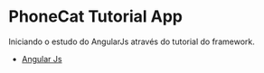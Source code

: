 # PhoneCat Tutorial App

Iniciando o estudo do AngularJs através do tutorial do framework.


- [Angular Js](https://docs.angularjs.org/tutorial)
